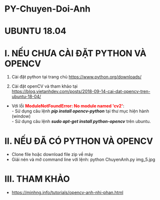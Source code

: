 # PY-Chuyen-Doi-Anh

# UBUNTU 18.04 #

# I. NẾU CHƯA CÀI ĐẶT PYTHON VÀ OPENCV

1. Cài đặt python tại trang chủ https://www.python.org/downloads/

2. Cài đặt openCV và tham khảo tại https://blog.vietanhdev.com/posts/2018-09-14-cai-dat-opencv-tren-ubuntu-18-04/
  + Với lỗi <span style="color: red"><strong>ModuleNotFoundError: No module named 'cv2'</strong></span>: <br>
   <span>- </span>Sử dụng câu lệnh <i><strong>pip install opencv-python</i></strong> tại thư mục hiện hành (window) <br>
   <span>- </span>Sử dụng câu lệnh <i><strong>sudo apt-get install python-opencv</strong></i> trên ubuntu.

# II. NẾU ĐÃ CÓ PYTHON VÀ OPENCV

- Clone file hoặc download file zip về máy
- Giải nén và mở command line với lệnh: python ChuyenAnh.py img_5.jpg

# III. THAM KHẢO
- https://minhng.info/tutorials/opencv-anh-nhi-phan.html
